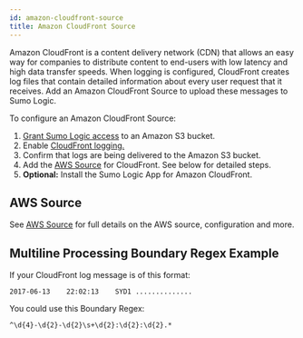 ```yaml
---
id: amazon-cloudfront-source
title: Amazon CloudFront Source
---
```




Amazon CloudFront is a content delivery network (CDN) that allows an easy way for companies to distribute content to end-users with low latency and high data transfer speeds. When logging is configured, CloudFront creates log files that contain detailed information about every user request that it receives. Add an Amazon CloudFront Source to upload these messages to Sumo Logic.

To configure an Amazon CloudFront Source:

1. [Grant Sumo Logic access](grant-access-aws-product.md) to an Amazon S3 bucket.
1. Enable [CloudFront logging.](http://docs.aws.amazon.com/AmazonCloudFront/latest/DeveloperGuide/AccessLogs.html "http://docs.aws.amazon.com/AmazonCloudFront/latest/DeveloperGuide/AccessLogs.html")
1. Confirm that logs are being delivered to the Amazon S3 bucket.
1. Add the [AWS Source](amazon-cloudfront-source.md) for CloudFront. See below for detailed steps. 
1. **Optional:** Install the Sumo Logic App for Amazon CloudFront.

## AWS Source

See [AWS Source](aws-sources.md) for full details on the AWS source, configuration and more.

## Multiline Processing Boundary Regex Example

If your CloudFront log message is of this format:

```
2017-06-13    22:02:13    SYD1 ..............
```

You could use this Boundary Regex:

```
^\d{4}-\d{2}-\d{2}\s+\d{2}:\d{2}:\d{2}.*
```
